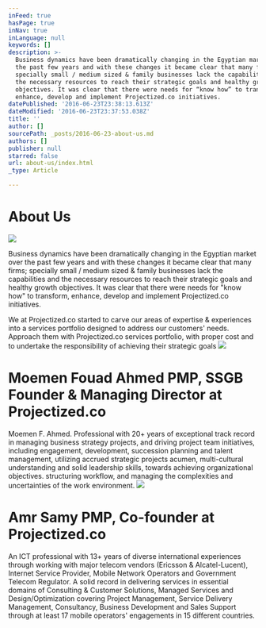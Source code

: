 ```yaml
---
inFeed: true
hasPage: true
inNav: true
inLanguage: null
keywords: []
description: >-
  Business dynamics have been dramatically changing in the Egyptian market over
  the past few years and with these changes it became clear that many firms;
  specially small / medium sized & family businesses lack the capabilities and
  the necessary resources to reach their strategic goals and healthy growth
  objectives. It was clear that there were needs for “know how” to transform,
  enhance, develop and implement Projectized.co initiatives. 
datePublished: '2016-06-23T23:38:13.613Z'
dateModified: '2016-06-23T23:37:53.038Z'
title: ''
author: []
sourcePath: _posts/2016-06-23-about-us.md
authors: []
publisher: null
starred: false
url: about-us/index.html
_type: Article

---
```

# About Us
![](https://the-grid-user-content.s3-us-west-2.amazonaws.com/4f5616e1-4f99-41d0-8430-a671bf4004a6.jpg)

Business dynamics have been dramatically changing in the Egyptian market over the past few years and with these changes it became clear that many firms; specially small / medium sized & family businesses lack the capabilities and the necessary resources to reach their strategic goals and healthy growth objectives. It was clear that there were needs for "know how" to transform, enhance, develop and implement Projectized.co initiatives. 

We at Projectized.co started to carve our areas of expertise & experiences into a services portfolio designed to address our customers' needs. Approach them with Projectized.co services portfolio, with proper cost and to undertake the responsibility of achieving their strategic goals
![](https://the-grid-user-content.s3-us-west-2.amazonaws.com/061d5dfa-9ae0-4e34-851a-02c0dafb2378.jpg)

# Moemen Fouad Ahmed PMP, SSGB Founder & Managing Director at Projectized.co 

Moemen F. Ahmed. Professional with 20+ years of exceptional track record in managing business strategy projects, and driving project team initiatives, including engagement, development, succession planning and talent management, utilizing accrued strategic projects acumen, multi-cultural understanding and solid leadership skills, towards achieving organizational objectives. structuring workflow, and managing the complexities and uncertainties of the work environment. ![](https://the-grid-user-content.s3-us-west-2.amazonaws.com/f87d5e23-c9b6-4dcf-967d-65e47ceeb319.jpg)

# Amr Samy PMP, Co-founder at Projectized.co

An ICT professional with 13+ years of diverse international experiences through working with major telecom vendors (Ericsson & Alcatel-Lucent), Internet Service Provider, Mobile Network Operators and Government Telecom Regulator. A solid record in delivering services in essential domains of Consulting & Customer Solutions, Managed Services and Design/Optimization covering Project Management, Service Delivery Management, Consultancy, Business Development and Sales Support through at least 17 mobile operators' engagements in 15 different countries.